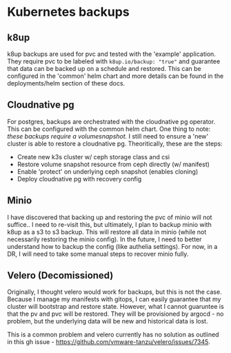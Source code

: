 # Kubernetes backups

## k8up
k8up backups are used for pvc and tested with the 'example' application. They require pvc to be labeled with `k8up.io/backup: "true"` and guarantee that data can be backed up on a schedule and restored. This can be configured in the 'common' helm chart and more details can be found in the deployments/helm section of these docs.

## Cloudnative pg
For postgres, backups are orchestrated with the cloudnative pg operator. This can be configured with the common helm chart. One thing to note: *these backups require a volumesnapshot.* I still need to ensure a 'new' cluster is able to restore a cloudnative pg. Theoritically, these are the steps:
- Create new k3s cluster w/ ceph storage class and csi
- Restore volume snapshot resource from ceph directly (w/ manifest)
- Enable 'protect' on underlying ceph snapshot (enables cloning)
- Deploy cloudnative pg with recovery config

## Minio
I have discovered that backing up and restoring the pvc of minio will not suffice.. I need to re-visit this, but ultimately, I plan to backup minio with k8up as a s3 to s3 backup. This will restore all data in minio (while not necessarily restoring the minio config). In the future, I need to better understand how to backup the config (like authelia settings). For now, in a DR, I will need to take some manual steps to recover minio fully.

## Velero (Decomissioned)
Originally, I thought velero would work for backups, but this is not the case. Because I manage my manifests with gitops, I can easily guarantee that my cluster will bootstrap and restore state. However, what I cannot guaruntee is that the pv and pvc will be restored. They will be provisioned by argocd - no problem, but the underlying data will be new and historical data is lost.

This is a common problem and velero currently has no solution as outlined in this gh issue - https://github.com/vmware-tanzu/velero/issues/7345.
